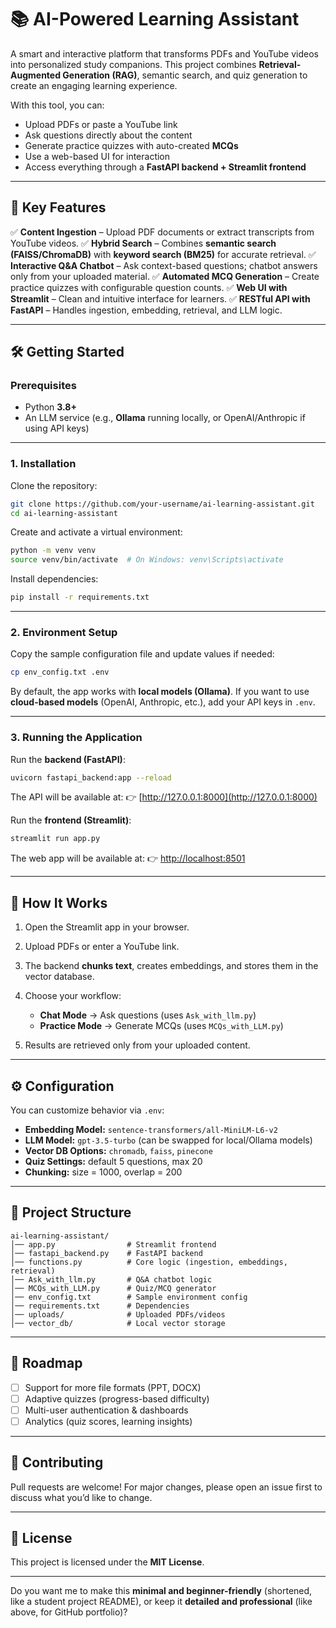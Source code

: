 # 📚 AI-Powered Learning Assistant

A smart and interactive platform that transforms PDFs and YouTube videos into personalized study companions.
This project combines **Retrieval-Augmented Generation (RAG)**, semantic search, and quiz generation to create an engaging learning experience.

With this tool, you can:

* Upload PDFs or paste a YouTube link
* Ask questions directly about the content
* Generate practice quizzes with auto-created **MCQs**
* Use a web-based UI for interaction
* Access everything through a **FastAPI backend + Streamlit frontend**

---

## 🚀 Key Features

✅ **Content Ingestion** – Upload PDF documents or extract transcripts from YouTube videos.
✅ **Hybrid Search** – Combines **semantic search (FAISS/ChromaDB)** with **keyword search (BM25)** for accurate retrieval.
✅ **Interactive Q\&A Chatbot** – Ask context-based questions; chatbot answers only from your uploaded material.
✅ **Automated MCQ Generation** – Create practice quizzes with configurable question counts.
✅ **Web UI with Streamlit** – Clean and intuitive interface for learners.
✅ **RESTful API with FastAPI** – Handles ingestion, embedding, retrieval, and LLM logic.

---

## 🛠️ Getting Started

### Prerequisites

* Python **3.8+**
* An LLM service (e.g., **Ollama** running locally, or OpenAI/Anthropic if using API keys)

---

### 1. Installation

Clone the repository:

```bash
git clone https://github.com/your-username/ai-learning-assistant.git
cd ai-learning-assistant
```

Create and activate a virtual environment:

```bash
python -m venv venv
source venv/bin/activate  # On Windows: venv\Scripts\activate
```

Install dependencies:

```bash
pip install -r requirements.txt
```

---

### 2. Environment Setup

Copy the sample configuration file and update values if needed:

```bash
cp env_config.txt .env
```

By default, the app works with **local models (Ollama)**.
If you want to use **cloud-based models** (OpenAI, Anthropic, etc.), add your API keys in `.env`.

---

### 3. Running the Application

Run the **backend (FastAPI)**:

```bash
uvicorn fastapi_backend:app --reload
```

The API will be available at:
👉 [http://127.0.0.1:8000](http://127.0.0.1:8000)

Run the **frontend (Streamlit)**:

```bash
streamlit run app.py
```

The web app will be available at:
👉 [http://localhost:8501](http://localhost:8501)

---

## 🔎 How It Works

1. Open the Streamlit app in your browser.
2. Upload PDFs or enter a YouTube link.
3. The backend **chunks text**, creates embeddings, and stores them in the vector database.
4. Choose your workflow:

   * **Chat Mode** → Ask questions (uses `Ask_with_llm.py`)
   * **Practice Mode** → Generate MCQs (uses `MCQs_with_LLM.py`)
5. Results are retrieved only from your uploaded content.

---

## ⚙️ Configuration

You can customize behavior via `.env`:

* **Embedding Model:** `sentence-transformers/all-MiniLM-L6-v2`
* **LLM Model:** `gpt-3.5-turbo` (can be swapped for local/Ollama models)
* **Vector DB Options:** `chromadb`, `faiss`, `pinecone`
* **Quiz Settings:** default 5 questions, max 20
* **Chunking:** size = 1000, overlap = 200

---

## 📂 Project Structure

```
ai-learning-assistant/
│── app.py                # Streamlit frontend
│── fastapi_backend.py    # FastAPI backend
│── functions.py          # Core logic (ingestion, embeddings, retrieval)
│── Ask_with_llm.py       # Q&A chatbot logic
│── MCQs_with_LLM.py      # Quiz/MCQ generator
│── env_config.txt        # Sample environment config
│── requirements.txt      # Dependencies
│── uploads/              # Uploaded PDFs/videos
│── vector_db/            # Local vector storage
```

---

## 📌 Roadmap

* [ ] Support for more file formats (PPT, DOCX)
* [ ] Adaptive quizzes (progress-based difficulty)
* [ ] Multi-user authentication & dashboards
* [ ] Analytics (quiz scores, learning insights)

---

## 🤝 Contributing

Pull requests are welcome! For major changes, please open an issue first to discuss what you’d like to change.

---

## 📜 License

This project is licensed under the **MIT License**.

---

Do you want me to make this **minimal and beginner-friendly** (shortened, like a student project README), or keep it **detailed and professional** (like above, for GitHub portfolio)?
